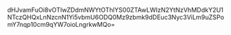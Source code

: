 dHJvamFuOi8vOTIwZDdmNWYtOThlYS00ZTAwLWIzN2YtNzVhMDdkY2U1NTczQHQxLnNzcnN1Yi5vbmU6ODQ0Mz9zbmk9dDEuc3Nyc3ViLm9uZSPomY7nqp10cm9qYW7oioLngrkwMQo=